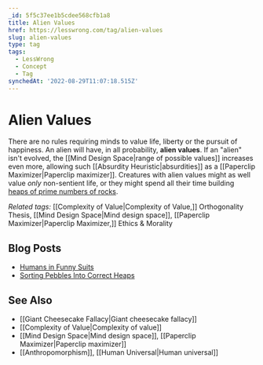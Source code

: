 ```yaml
---
_id: 5f5c37ee1b5cdee568cfb1a8
title: Alien Values
href: https://lesswrong.com/tag/alien-values
slug: alien-values
type: tag
tags:
  - LessWrong
  - Concept
  - Tag
synchedAt: '2022-08-29T11:07:18.515Z'
---
```


# Alien Values

There are no rules requiring minds to value life, liberty or the pursuit of happiness. An alien will have, in all probability, **alien values**. If an "alien" isn't evolved, the [[Mind Design Space|range of possible values]] increases even more, allowing such [[Absurdity Heuristic|absurdities]] as a [[Paperclip Maximizer|Paperclip maximizer]]. Creatures with alien values might as well value *only* non-sentient life, or they might spend all their time building [heaps of prime numbers of rocks](http://lesswrong.com/lw/sy/sorting_pebbles_into_correct_heaps/).

*Related tags:* [[Complexity of Value|Complexity of Value,]] Orthogonality Thesis, [[Mind Design Space|Mind design space]], [[Paperclip Maximizer|Paperclip Maximizer,]] Ethics & Morality

## Blog Posts

- [Humans in Funny Suits](http://lesswrong.com/lw/so/humans_in_funny_suits/)
- [Sorting Pebbles Into Correct Heaps](http://lesswrong.com/lw/sy/sorting_pebbles_into_correct_heaps/)

## See Also

- [[Giant Cheesecake Fallacy|Giant cheesecake fallacy]]
- [[Complexity of Value|Complexity of value]]
- [[Mind Design Space|Mind design space]], [[Paperclip Maximizer|Paperclip maximizer]]
- [[Anthropomorphism]], [[Human Universal|Human universal]]
